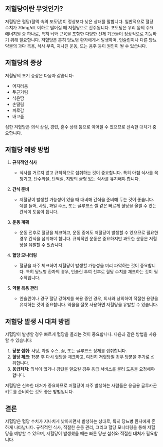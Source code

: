 ## 저혈당이란 무엇인가?

저혈당은 혈당(혈액 속의 포도당)이 정상보다 낮은 상태를 말합니다. 일반적으로 혈당 수치가 70mg/dL 이하로 떨어질 때 저혈당으로 간주됩니다. 포도당은 우리 몸의 주요 에너지원 중 하나로, 특히 뇌와 근육을 포함한 다양한 신체 기관들이 정상적으로 기능하기 위해 필요합니다. 저혈당은 흔히 당뇨병 환자에게서 발생하며, 인슐린이나 다른 당뇨 약물의 과다 복용, 식사 부족, 지나친 운동, 또는 음주 등이 원인이 될 수 있습니다.

## 저혈당의 증상

저혈당의 초기 증상은 다음과 같습니다:
- 어지러움
- 두근거림
- 식은땀
- 손떨림
- 피로감
- 배고픔

심한 저혈당은 의식 상실, 경련, 혼수 상태 등으로 이어질 수 있으므로 신속한 대처가 중요합니다.

## 저혈당 예방 방법

1. **규칙적인 식사**
   - 식사를 거르지 않고 규칙적으로 섭취하는 것이 중요합니다. 특히 아침 식사를 꼭 챙기고, 탄수화물, 단백질, 지방의 균형 있는 식사를 유지해야 합니다.
   
2. **간식 준비**
   - 저혈당이 발생할 가능성이 있을 때 대비해 간식을 준비해 두는 것이 좋습니다. 예를 들어, 사탕, 과일 주스, 또는 글루코스 젤 같은 빠르게 혈당을 올릴 수 있는 간식이 도움이 됩니다.
   
3. **운동 계획**
   - 운동 전후로 혈당을 체크하고, 운동 중에도 저혈당이 발생할 수 있으므로 필요한 경우 간식을 섭취해야 합니다. 규칙적인 운동은 중요하지만 과도한 운동은 저혈당을 유발할 수 있습니다.
   
4. **혈당 모니터링**
   - 혈당을 자주 체크하여 저혈당이 발생할 가능성을 미리 파악하는 것이 중요합니다. 특히 당뇨병 환자의 경우, 인슐린 투여 전후로 혈당 수치를 체크하는 것이 필수적입니다.
   
5. **약물 복용 관리**
   - 인슐린이나 경구 혈당 강하제를 복용 중인 경우, 의사와 상의하여 적절한 용량을 유지하는 것이 중요합니다. 약물을 잘못 사용하면 저혈당을 유발할 수 있습니다.

## 저혈당 발생 시 대처 방법

저혈당이 발생할 경우 빠르게 혈당을 올리는 것이 중요합니다. 다음과 같은 방법을 사용할 수 있습니다:
1. **당분 섭취**: 사탕, 과일 주스, 꿀, 또는 글루코스 정제를 섭취합니다.
2. **혈당 체크**: 15분 후 다시 혈당을 체크하고, 여전히 저혈당일 경우 당분을 추가로 섭취합니다.
3. **응급처치**: 의식이 없거나 경련을 일으킬 경우 응급 서비스를 불러 도움을 요청해야 합니다.

저혈당은 신속한 대처가 중요하므로 저혈당이 자주 발생하는 사람들은 응급용 글루카곤 키트를 준비하는 것도 좋은 방법입니다.

## 결론

저혈당은 혈당 수치가 지나치게 낮아지면서 발생하는 상태로, 특히 당뇨병 환자에게 흔하게 나타납니다. 규칙적인 식사, 적절한 운동 관리, 그리고 혈당 모니터링을 통해 저혈당을 예방할 수 있으며, 저혈당이 발생했을 때는 빠른 당분 섭취와 적절한 대처가 필요합니다.